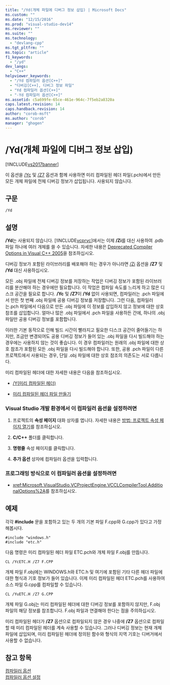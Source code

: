 ```yaml
---
title: "/Yd(개체 파일에 디버그 정보 삽입) | Microsoft Docs"
ms.custom: ""
ms.date: "12/15/2016"
ms.prod: "visual-studio-dev14"
ms.reviewer: ""
ms.suite: ""
ms.technology: 
  - "devlang-cpp"
ms.tgt_pltfrm: ""
ms.topic: "article"
f1_keywords: 
  - "/yd"
dev_langs: 
  - "C++"
helpviewer_keywords: 
  - "/Yd 컴파일러 옵션[C++]"
  - "디버깅[C++], 디버그 정보 파일"
  - "Yd 컴파일러 옵션[C++]"
  - "-Yd 컴파일러 옵션[C++]"
ms.assetid: c5a699fe-65ce-461e-964c-7f5eb2a8320a
caps.latest.revision: 14
caps.handback.revision: 14
author: "corob-msft"
ms.author: "corob"
manager: "ghogen"
---
```

# /Yd(개체 파일에 디버그 정보 삽입)
[!INCLUDE[vs2017banner](../../assembler/inline/includes/vs2017banner.md)]

이 옵션을 [\/Yc](../../build/reference/yc-create-precompiled-header-file.md) 및 [\/Z7](../../build/reference/z7-zi-zi-debug-information-format.md) 옵션과 함께 사용하면 미리 컴파일된 헤더 파일\(.pch\)에서 만든 모든 개체 파일에 전체 디버깅 정보가 삽입됩니다.  사용되지 않습니다.  
  
## 구문  
  
```  
/Yd  
```  
  
## 설명  
 **\/Yd**는 사용되지 않습니다. [!INCLUDE[vcprvc](../../build/includes/vcprvc_md.md)]에서는 이제 **\/Zi**를 대신 사용하여 .pdb 파일 하나에 여러 개체를 쓸 수 있습니다.  자세한 내용은 [Deprecated Compiler Options in Visual C\+\+ 2005](http://msdn.microsoft.com/ko-kr/aa59fce3-50b8-4f66-9aeb-ce09a7a84cce)을 참조하십시오.  
  
 디버깅 정보가 포함된 라이브러리를 배포해야 하는 경우가 아니라면 [\/Zi](../../build/reference/z7-zi-zi-debug-information-format.md) 옵션을 **\/Z7** 및 **\/Yd** 대신 사용하십시오.  
  
 모든 .obj 파일에 전체 디버깅 정보를 저장하는 작업은 디버깅 정보가 포함된 라이브러리를 분산해야 하는 경우에만 필요합니다.  이 작업은 컴파일 속도를 느리게 하고 많은 디스크 공간을 필요로 합니다.  **\/Yc** 및 **\/Z7**이 **\/Yd** 없이 사용되면, 컴파일러는 .pch 파일에서 만든 첫 번째 .obj 파일에 공용 디버깅 정보를 저장합니다.  그런 다음, 컴파일러는.pch 파일에서 다음으로 만든 .obj 파일에 이 정보를 삽입하지 않고 정보에 대한 상호 참조를 삽입합니다.  얼마나 많은 .obj 파일에서 .pch 파일을 사용하든 간에, 하나의 .obj 파일만 공용 디버깅 정보를 포함합니다.  
  
 이러한 기본 동작으로 인해 빌드 시간이 빨라지고 필요한 디스크 공간이 줄어들기는 하지만, 조금만 변경되어도 공용 디버깅 정보가 들어 있는 .obj 파일을 다시 빌드해야 하는 경우에는 사용하지 않는 것이 좋습니다.  이 경우 컴파일러는 원래의 .obj 파일에 대한 상호 참조가 포함된 모든 .obj 파일을 다시 빌드해야 합니다.  또한, 공용 .pch 파일이 다른 프로젝트에서 사용되는 경우, 단일 .obj 파일에 대한 상호 참조의 의존도는 서로 다릅니다.  
  
 미리 컴파일된 헤더에 대한 자세한 내용은 다음을 참조하십시오.  
  
-   [\/Y\(미리 컴파일된 헤더\)](../../build/reference/y-precompiled-headers.md)  
  
-   [미리 컴파일된 헤더 파일 만들기](../../build/reference/creating-precompiled-header-files.md)  
  
### Visual Studio 개발 환경에서 이 컴파일러 옵션을 설정하려면  
  
1.  프로젝트의 **속성 페이지** 대화 상자를 엽니다.  자세한 내용은 [방법: 프로젝트 속성 페이지 열기](../../misc/how-to-open-project-property-pages.md)를 참조하십시오.  
  
2.  **C\/C\+\+** 폴더를 클릭합니다.  
  
3.  **명령줄** 속성 페이지를 클릭합니다.  
  
4.  **추가 옵션** 상자에 컴파일러 옵션을 입력합니다.  
  
### 프로그래밍 방식으로 이 컴파일러 옵션을 설정하려면  
  
-   <xref:Microsoft.VisualStudio.VCProjectEngine.VCCLCompilerTool.AdditionalOptions%2A>를 참조하십시오.  
  
## 예제  
 각각 **\#include** 문을 포함하고 있는 두 개의 기본 파일 F.cpp와 G.cpp가 있다고 가정해봅시다.  
  
```  
#include "windows.h"  
#include "etc.h"  
```  
  
 다음 명령은 미리 컴파일된 헤더 파일 ETC.pch와 개체 파일 F.obj를 만듭니다.  
  
```  
CL /YcETC.H /Z7 F.CPP  
```  
  
 개체 파일 F.obj에는 WINDOWS.h와 ETC.h 및 여기에 포함된 기타 다른 헤더 파일에 대한 형식과 기호 정보가 들어 있습니다.  이제 미리 컴파일된 헤더 ETC.pch를 사용하여 소스 파일 G.cpp를 컴파일할 수 있습니다.  
  
```  
CL /YuETC.H /Z7 G.CPP  
```  
  
 개체 파일 G.obj는 미리 컴파일된 헤더에 대한 디버깅 정보를 포함하지 않지만, F.obj 파일의 해당 정보를 참조합니다.  F.obj 파일과 연결해야 한다는 점을 주의하십시오.  
  
 미리 컴파일된 헤더가 **\/Z7** 옵션으로 컴파일되지 않은 경우 나중에 **\/Z7** 옵션으로 컴파일할 때 미리 컴파일된 헤더를 계속 사용할 수 있습니다.  그러나 디버깅 정보는 현재 개체 파일에 삽입되며, 미리 컴파일된 헤더에 정의된 함수와 형식의 지역 기호는 디버거에서 사용할 수 없습니다.  
  
## 참고 항목  
 [컴파일러 옵션](../../build/reference/compiler-options.md)   
 [컴파일러 옵션 설정](../../build/reference/setting-compiler-options.md)